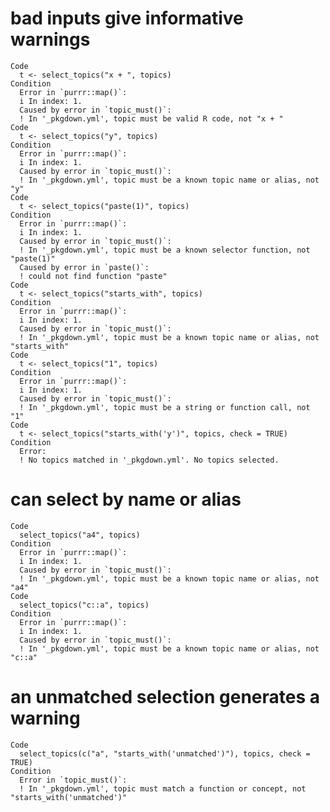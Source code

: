 # bad inputs give informative warnings

    Code
      t <- select_topics("x + ", topics)
    Condition
      Error in `purrr::map()`:
      i In index: 1.
      Caused by error in `topic_must()`:
      ! In '_pkgdown.yml', topic must be valid R code, not "x + "
    Code
      t <- select_topics("y", topics)
    Condition
      Error in `purrr::map()`:
      i In index: 1.
      Caused by error in `topic_must()`:
      ! In '_pkgdown.yml', topic must be a known topic name or alias, not "y"
    Code
      t <- select_topics("paste(1)", topics)
    Condition
      Error in `purrr::map()`:
      i In index: 1.
      Caused by error in `topic_must()`:
      ! In '_pkgdown.yml', topic must be a known selector function, not "paste(1)"
      Caused by error in `paste()`:
      ! could not find function "paste"
    Code
      t <- select_topics("starts_with", topics)
    Condition
      Error in `purrr::map()`:
      i In index: 1.
      Caused by error in `topic_must()`:
      ! In '_pkgdown.yml', topic must be a known topic name or alias, not "starts_with"
    Code
      t <- select_topics("1", topics)
    Condition
      Error in `purrr::map()`:
      i In index: 1.
      Caused by error in `topic_must()`:
      ! In '_pkgdown.yml', topic must be a string or function call, not "1"
    Code
      t <- select_topics("starts_with('y')", topics, check = TRUE)
    Condition
      Error:
      ! No topics matched in '_pkgdown.yml'. No topics selected.

# can select by name or alias

    Code
      select_topics("a4", topics)
    Condition
      Error in `purrr::map()`:
      i In index: 1.
      Caused by error in `topic_must()`:
      ! In '_pkgdown.yml', topic must be a known topic name or alias, not "a4"
    Code
      select_topics("c::a", topics)
    Condition
      Error in `purrr::map()`:
      i In index: 1.
      Caused by error in `topic_must()`:
      ! In '_pkgdown.yml', topic must be a known topic name or alias, not "c::a"

# an unmatched selection generates a warning

    Code
      select_topics(c("a", "starts_with('unmatched')"), topics, check = TRUE)
    Condition
      Error in `topic_must()`:
      ! In '_pkgdown.yml', topic must match a function or concept, not "starts_with('unmatched')"


